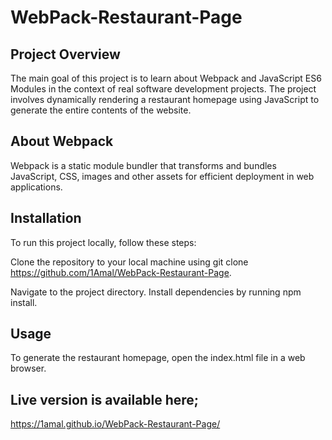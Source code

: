 # WebPack-Restaurant-Page

## Project Overview
The main goal of this project is to learn about Webpack and JavaScript ES6 Modules in the context of real software development projects. The project involves dynamically rendering a restaurant homepage using JavaScript to generate the entire contents of the website.

## About Webpack
Webpack is a static module bundler that transforms and bundles JavaScript, CSS, images and other assets for efficient deployment in web applications.

## Installation
To run this project locally, follow these steps:

Clone the repository to your local machine using git clone <https://github.com/1Amal/WebPack-Restaurant-Page>.

Navigate to the project directory.
Install dependencies by running npm install.

## Usage
To generate the restaurant homepage, open the index.html file in a web browser.

## Live version is available here;
https://1amal.github.io/WebPack-Restaurant-Page/

